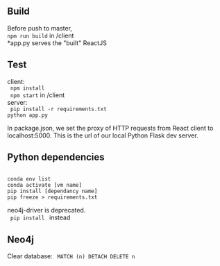 <h2> Build </h2>
<p>Before push to master, <br>
<code>npm run build</code> in /client <br>
*app.py serves the "built" ReactJS</p>

<h2> Test </h2>
<p>client: <br>
<code> npm install </code> <br>
<code> npm start</code> in /client <br>
server: <br>
<code> pip install -r requirements.txt </code><br>
<code>python app.py</code> </p>

In package.json, we set the proxy of HTTP requests from React client to localhost:5000. This is the url of our local Python Flask dev server.

<h2> Python dependencies </h2>
<code>
conda env list  
conda activate [vm name]  
pip install [dependancy name]  
pip freeze > requirements.txt  
</code>

neo4j-driver is deprecated. <br>
<code> pip install </code> instead <br>

<h2> Neo4j </h2>
Clear database: <code> MATCH (n) DETACH DELETE n </code>
